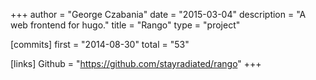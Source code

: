 +++
author = "George Czabania"
date = "2015-03-04"
description = "A web frontend for hugo."
title = "Rango"
type = "project"

[commits]
    first = "2014-08-30"
    total = "53"

[links]
    Github = "https://github.com/stayradiated/rango"
+++


